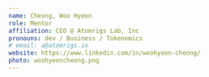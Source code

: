 ```yaml
---
name: Cheong, Woo Hyeon
role: Mentor
affiliation: CEO @ Atomrigs Lab, Inc
pronouns: dev / Business / Tokenomics
# email: a@atomrigs.io
website: https://www.linkedin.com/in/woohyeon-cheong/
photo: woohyeoncheong.png
---
```

